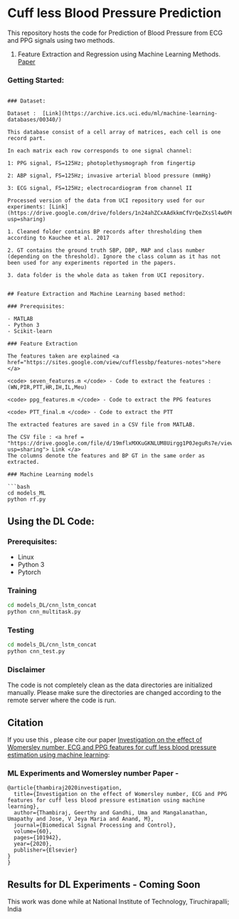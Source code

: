 # Cuff less Blood Pressure Prediction 

This repository hosts the code for Prediction of Blood Pressure from ECG and PPG signals using two methods.

1. Feature Extraction and Regression using Machine Learning Methods. <a href="https://www.sciencedirect.com/science/article/abs/pii/S1746809420300987"> Paper </a>




### Getting Started:


```

### Dataset:

Dataset :  [Link](https://archive.ics.uci.edu/ml/machine-learning-databases/00340/)

This database consist of a cell array of matrices, each cell is one record part. 

In each matrix each row corresponds to one signal channel: 

1: PPG signal, FS=125Hz; photoplethysmograph from fingertip 

2: ABP signal, FS=125Hz; invasive arterial blood pressure (mmHg) 

3: ECG signal, FS=125Hz; electrocardiogram from channel II 

Processed version of the data from UCI repository used for our experiments: [Link](https://drive.google.com/drive/folders/1n24ahZCxAAdkkmCfVrQeZXsSl4w0P6Jg?usp=sharing)

1. Cleaned folder contains BP records after thresholding them according to Kauchee et al. 2017

2. GT contains the ground truth SBP, DBP, MAP and class number (depending on the threshold). Ignore the class column as it has not been used for any experiments reported in the papers. 

3. data folder is the whole data as taken from UCI repository.


## Feature Extraction and Machine Learning based method:

### Prerequisites:

- MATLAB
- Python 3
- Scikit-learn

### Feature Extraction

The features taken are explained <a href="https://sites.google.com/view/cufflessbp/features-notes">here </a>

<code> seven_features.m </code> - Code to extract the features : (WN,PIR,PTT,HR,IH,IL,Meu)

<code> ppg_features.m </code> - Code to extract the PPG features 

<code> PTT_final.m </code> - Code to extract the PTT 

The extracted features are saved in a CSV file from MATLAB.

The CSV file : <a href = "https://drive.google.com/file/d/19mflxMXKuGKNLUM8Uirgg1P0JeguRs7e/view?usp=sharing"> Link </a>
The columns denote the features and BP GT in the same order as extracted.

### Machine Learning models

```bash
cd models_ML
python rf.py
```


## Using the DL Code:

### Prerequisites:

- Linux 
- Python 3 
- Pytorch

### Training

```bash
cd models_DL/cnn_lstm_concat
python cnn_multitask.py
```

### Testing 


```bash
cd models_DL/cnn_lstm_concat
python cnn_test.py
```
### Disclaimer

The code is not completely clean as the data directories are initialized manually. Please make sure the directories are changed according to the remote server where the code is run. 

## Citation
If you use this , please cite our paper <a href="https://www.sciencedirect.com/science/article/abs/pii/S1746809420300987"> Investigation on the effect of Womersley number, ECG and PPG features for cuff less blood pressure estimation using machine learning</a>:

### ML Experiments and Womersley number Paper - 

```
@article{thambiraj2020investigation,
  title={Investigation on the effect of Womersley number, ECG and PPG features for cuff less blood pressure estimation using machine learning},
  author={Thambiraj, Geerthy and Gandhi, Uma and Mangalanathan, Umapathy and Jose, V Jeya Maria and Anand, M},
  journal={Biomedical Signal Processing and Control},
  volume={60},
  pages={101942},
  year={2020},
  publisher={Elsevier}
}
}
```
## Results for DL Experiments - Coming Soon

This work was done while at National Institute of Technology, Tiruchirapalli; India

